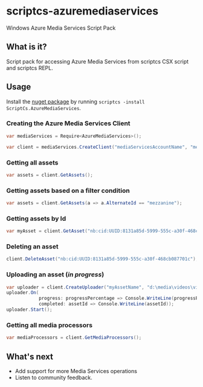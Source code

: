 scriptcs-azuremediaservices
===========================

Windows Azure Media Services Script Pack

## What is it?
Script pack for accessing Azure Media Services from scriptcs CSX script and scriptcs REPL.

## Usage
Install the [nuget package](https://nuget.org/packages/ScriptCs.AzureMediaServices/0.1) by running `scriptcs -install ScriptCs.AzureMediaServices`.

### Creating the Azure Media Services Client
```csharp
var mediaServices = Require<AzureMediaServices>();

var client = mediaServices.CreateClient("mediaServicesAccountName", "mediaServicesAccountKey");
```

### Getting all assets
```csharp
var assets = client.GetAssets();
```

### Getting assets based on a filter condition
```csharp
var assets = client.GetAssets(a => a.AlternateId == "mezzanine");
```

### Getting assets by Id
```csharp
var myAsset = client.GetAsset("nb:cid:UUID:8131a85d-5999-555c-a30f-468cb087701c");
```

### Deleting an asset
```csharp
client.DeleteAsset("nb:cid:UUID:8131a85d-5999-555c-a30f-468cb087701c");
```

### Uploading an asset (*in progress*)
```csharp
var uploader = client.CreateUploader("myAssetName", "d:\media\videos\video.mp4");
uploader.On(
			progress: progressPercentage => Console.WriteLine(progressPercentage),
			completed: assetId => Console.WriteLine(assetId));
uploader.Start();
```

### Getting all media processors
```csharp
var mediaProcessors = client.GetMediaProcessors();
```

## What's next
* Add support for more Media Services operations
* Listen to community feedback.